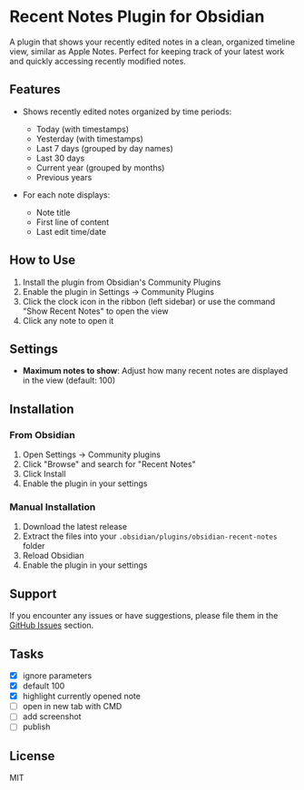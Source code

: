 # Recent Notes Plugin for Obsidian

A plugin that shows your recently edited notes in a clean, organized timeline view, similar as Apple Notes. Perfect for keeping track of your latest work and quickly accessing recently modified notes.

## Features

- Shows recently edited notes organized by time periods:
  - Today (with timestamps)
  - Yesterday (with timestamps)
  - Last 7 days (grouped by day names)
  - Last 30 days
  - Current year (grouped by months)
  - Previous years

- For each note displays:
  - Note title
  - First line of content
  - Last edit time/date

## How to Use

1. Install the plugin from Obsidian's Community Plugins
2. Enable the plugin in Settings → Community Plugins
3. Click the clock icon in the ribbon (left sidebar) or use the command "Show Recent Notes" to open the view
4. Click any note to open it

## Settings

- **Maximum notes to show**: Adjust how many recent notes are displayed in the view (default: 100)

## Installation

### From Obsidian

1. Open Settings → Community plugins
2. Click "Browse" and search for "Recent Notes"
3. Click Install
4. Enable the plugin in your settings

### Manual Installation

1. Download the latest release
2. Extract the files into your `.obsidian/plugins/obsidian-recent-notes` folder
3. Reload Obsidian
4. Enable the plugin in your settings

## Support

If you encounter any issues or have suggestions, please file them in the [GitHub Issues](https://github.com/kamil-rudnicki/obsidian-recent-notes/issues) section.

## Tasks

- [x] ignore parameters
- [x] default 100
- [x] highlight currently opened note
- [ ] open in new tab with CMD
- [ ] add screenshot
- [ ] publish

## License

MIT
